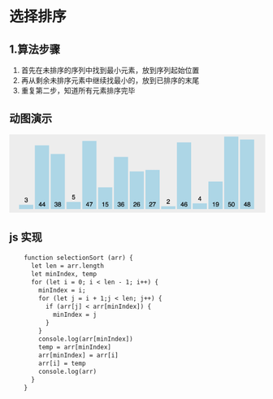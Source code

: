 # 选择排序

## 1.算法步骤

1. 首先在未排序的序列中找到最小元素，放到序列起始位置
2. 再从剩余未排序元素中继续找最小的，放到已排序的末尾
3. 重复第二步，知道所有元素排序完毕

## 动图演示

![动图演示](img/selectionSort.gif)

## js 实现
```
    function selectionSort (arr) {
      let len = arr.length
      let minIndex, temp
      for (let i = 0; i < len - 1; i++) {
        minIndex = i;
        for (let j = i + 1;j < len; j++) {
          if (arr[j] < arr[minIndex]) {
            minIndex = j
          }
        }
        console.log(arr[minIndex])
        temp = arr[minIndex]
        arr[minIndex] = arr[i]
        arr[i] = temp
        console.log(arr)
      }
    }
```